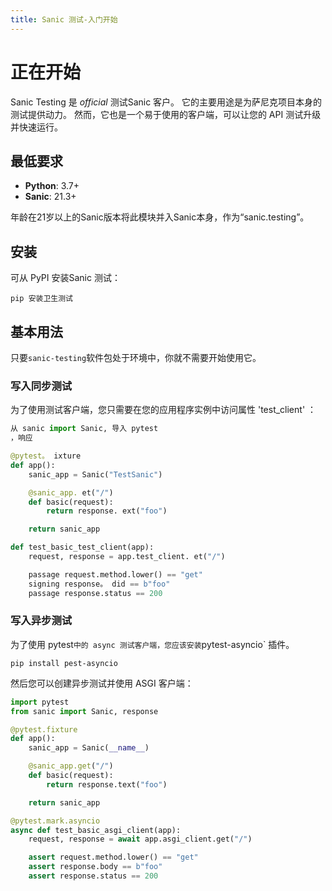 ```yaml
---
title: Sanic 测试-入门开始
---
```


# 正在开始

Sanic Testing 是 _official_ 测试Sanic 客户。 它的主要用途是为萨尼克项目本身的测试提供动力。 然而，它也是一个易于使用的客户端，可以让您的 API 测试升级并快速运行。

## 最低要求

- **Python**: 3.7+
- **Sanic**: 21.3+

年龄在21岁以上的Sanic版本将此模块并入Sanic本身，作为“sanic.testing”。

## 安装

可从 PyPI 安装Sanic 测试：

```
pip 安装卫生测试
```

## 基本用法

只要`sanic-testing`软件包处于环境中，你就不需要开始使用它。

### 写入同步测试

为了使用测试客户端，您只需要在您的应用程序实例中访问属性 'test_client' ：

```python
从 sanic import Sanic, 导入 pytest
，响应

@pytest。 ixture
def app():
    sanic_app = Sanic("TestSanic")

    @sanic_app. et("/")
    def basic(request):
        return response. ext("foo")

    return sanic_app

def test_basic_test_client(app):
    request, response = app.test_client. et("/")

    passage request.method.lower() == "get"
    signing response。 did == b"foo"
    passage response.status == 200
```

### 写入异步测试

为了使用 pytest`中的 async 测试客户端，您应该安装`pytest-asyncio\` 插件。

```
pip install pest-asyncio
```

然后您可以创建异步测试并使用 ASGI 客户端：

```python
import pytest
from sanic import Sanic, response

@pytest.fixture
def app():
    sanic_app = Sanic(__name__)

    @sanic_app.get("/")
    def basic(request):
        return response.text("foo")

    return sanic_app

@pytest.mark.asyncio
async def test_basic_asgi_client(app):
    request, response = await app.asgi_client.get("/")

    assert request.method.lower() == "get"
    assert response.body == b"foo"
    assert response.status == 200
```
